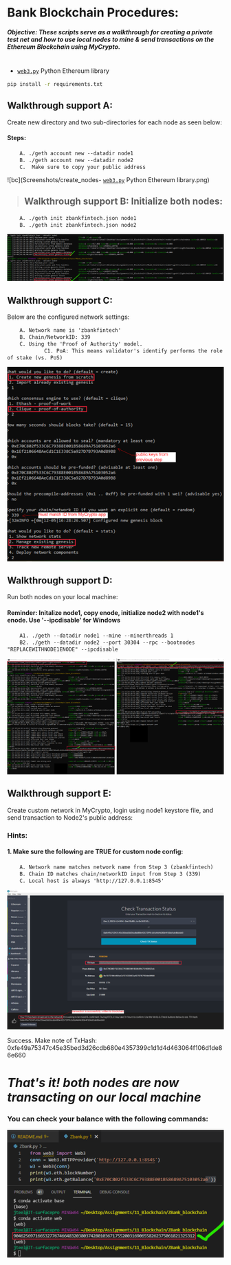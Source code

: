 # Bank Blockchain Procedures:
##### ***Objective: These scripts serve as a walkthrough for creating a private test net and how to use local nodes to mine & send transactions on the Ethereum Blockchain using MyCrypto.***

#

- [`web3.py`](https://github.com/ethereum/web3.py) Python Ethereum library


```bash
pip install -r requirements.txt
```

## Walkthrough support **A**: 
Create new directory and two sub-directories for each node as seen below:

#### Steps:
        A. ./geth account new --datadir node1
        B. ./geth account new --datadir node2
        C.  Make sure to copy your public address

![bc](Screenshots/create_nodes- [`web3.py`](https://github.com/ethereum/web3.py) Python Ethereum library.png)



>## Walkthrough support **B**: Initialize both nodes:
        A. ./geth init zbankfintech.json node1
        B. ./geth init zbankfintech.json node2
        
![bc](Screenshots/initialize_nodes.png)



## Walkthrough support **C**: 
Below are the configured network settings:

        A. Network name is 'zbankfintech'
        B. Chain/NetworkID: 339
        C. Using the 'Proof of Authority' model. 
                C1. PoA: This means validator's identify performs the role of stake (vs. PoS)

![bc](Screenshots/network_config.png)


## Walkthrough support **D**: 
Run both nodes on your local machine:

####  **Reminder: Initalize node1, copy enode, initialize node2 with node1's enode. Use '--ipcdisable' for Windows**

        A1. ./geth --datadir node1 --mine --minerthreads 1
        B2. ./geth --datadir node2 --port 30304 --rpc --bootnodes "REPLACEWITHNODE1ENODE" --ipcdisable

![bc](Screenshots/run_nodes.png)


## Walkthrough support **E**: 
Create custom network in MyCrypto, login using node1 keystore file, and send transaction to Node2's public address:

### Hints:
#### 1. Make sure the following are TRUE for custom node config:
        A. Network name matches network name from Step 3 (zbankfintech)
        B. Chain ID matches chain/networkID input from Step 3 (339)
        C. Local host is always 'http://127.0.0.1:8545'

![bc](Screenshots/payment_verification.png)

Success. Make note of TxHash: 
0xfe49a75347c45e35bed3d26cdb680e4357399c1d1d4d463064f106d1de86e660


# ***That's it! both nodes are now transacting on our local machine***

### You can check your balance with the following commands:

![bc](Screenshots/check_balance.png)
